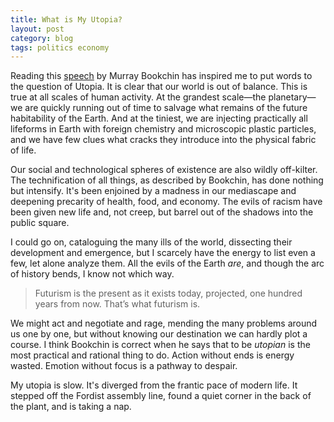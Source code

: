 ```yaml
---
title: What is My Utopia?
layout: post
category: blog
tags: politics economy
---
```


Reading this [speech](http://unevenearth.org/2019/10/bookchin_doing_the_impossible/) by Murray Bookchin has inspired me to put words to the question of Utopia.<!--more--> It is clear that our world is out of balance. This is true at all scales of human activity. At the grandest scale—the planetary—we are quickly running out of time to salvage what remains of the future habitability of the Earth. And at the tiniest, we are injecting practically all lifeforms in Earth with foreign chemistry and microscopic plastic particles, and we have few clues what cracks they introduce into the physical fabric of life.

Our social and technological spheres of existence are also wildly off-kilter. The technification of all things, as described by Bookchin, has done nothing but intensify. It's been enjoined by a madness in our mediascape and deepening precarity of health, food, and economy. The evils of racism have been given new life and, not creep, but barrel out of the shadows into the public square.

I could go on, cataloguing the many ills of the world, dissecting their development and emergence, but I scarcely have the energy to list even a few, let alone analyze them. All the evils of the Earth _are_, and though the arc of history bends, I know not which way.

> Futurism is the present as it exists today, projected, one hundred years from now. That’s what futurism is.

We might act and negotiate and rage, mending the many problems around us one by one, but without knowing our destination we can hardly plot a course. I think Bookchin is correct when he says that to be *utopian* is the most practical and rational thing to do. Action without ends is energy wasted. Emotion without focus is a pathway to despair.

My utopia is slow. It's diverged from the frantic pace of modern life. It stepped off the Fordist assembly line, found a quiet corner in the back of the plant, and is taking a nap. 